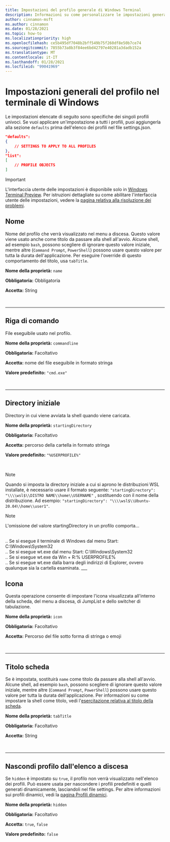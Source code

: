 ```yaml
---
title: Impostazioni del profilo generale di Windows Terminal
description: Informazioni su come personalizzare le impostazioni generali del profilo nel terminale di Windows.
author: cinnamon-msft
ms.author: cinnamon
ms.date: 01/28/2021
ms.topic: how-to
ms.localizationpriority: high
ms.openlocfilehash: ce5b495df7048b2bff549b75f260df8e50b7ce74
ms.sourcegitcommit: 7855b73a8b3f84ee6bd42797e40281a3dadb152a
ms.translationtype: MT
ms.contentlocale: it-IT
ms.lasthandoff: 01/28/2021
ms.locfileid: "99041969"
---
```

# <a name="general-profile-settings-in-windows-terminal"></a>Impostazioni generali del profilo nel terminale di Windows

Le impostazioni elencate di seguito sono specifiche dei singoli profili univoci. Se vuoi applicare un'impostazione a tutti i profili, puoi aggiungerla alla sezione `defaults` prima dell'elenco dei profili nel file settings.json.

```json
"defaults":
{
    // SETTINGS TO APPLY TO ALL PROFILES
},
"list":
[
    // PROFILE OBJECTS
]
```

> [!IMPORTANT]
> L'interfaccia utente delle impostazioni è disponibile solo in [Windows Terminal Preview](https://aka.ms/terminal-preview). Per istruzioni dettagliate su come abilitare l'interfaccia utente delle impostazioni, vedere la [pagina relativa alla risoluzione dei problemi](./../troubleshooting.md#open-the-settings-ui).

## <a name="name"></a>Nome

Nome del profilo che verrà visualizzato nel menu a discesa. Questo valore viene usato anche come titolo da passare alla shell all'avvio. Alcune shell, ad esempio `bash`, possono scegliere di ignorare questo valore iniziale, mentre altre (`Command Prompt`, `PowerShell`) possono usare questo valore per tutta la durata dell'applicazione. Per eseguire l'override di questo comportamento del titolo, usa `tabTitle`.

**Nome della proprietà:** `name`

**Obbligatoria:** Obbligatoria

**Accetta:** String

<br />

___

## <a name="command-line"></a>Riga di comando

File eseguibile usato nel profilo.

**Nome della proprietà:** `commandline`

**Obbligatoria:** Facoltativo

**Accetta:** nome del file eseguibile in formato stringa

**Valore predefinito:** `"cmd.exe"`

<br />

___

## <a name="starting-directory"></a>Directory iniziale

Directory in cui viene avviata la shell quando viene caricata.

**Nome della proprietà:** `startingDirectory`

**Obbligatoria:** Facoltativo

**Accetta:** percorso della cartella in formato stringa

**Valore predefinito:** `"%USERPROFILE%"`

<br />

> [!NOTE]
> Quando si imposta la directory iniziale a cui si aprono le distribuzioni WSL installate, è necessario usare il formato seguente: `"startingDirectory": "\\\\wsl$\\DISTRO NAME\\home\\USERNAME"` , sostituendo con il nome della distribuzione. Ad esempio: `"startingDirectory": "\\\\wsl$\\Ubuntu-20.04\\home\\user1"`.

> [!NOTE]
> L'omissione del valore startingDirectory in un profilo comporta...
</br>
.. Se si esegue il terminale di Windows dal menu Start: C:\Windows\System32
</br>
.. Se si esegue wt.exe dal menu Start: C:\Windows\System32
</br>
.. Se si esegue wt.exe da Win + R:% USERPROFILE%
</br>
.. Se si esegue wt.exe dalla barra degli indirizzi di Explorer, ovvero qualunque sia la cartella esaminata.
___

## <a name="icon"></a>Icona

Questa operazione consente di impostare l'icona visualizzata all'interno della scheda, del menu a discesa, di JumpList e dello switcher di tabulazione.

**Nome della proprietà:** `icon`

**Obbligatoria:** Facoltativo

**Accetta:** Percorso del file sotto forma di stringa o emoji

<br />

___

## <a name="tab-title"></a>Titolo scheda

Se è impostata, sostituirà `name` come titolo da passare alla shell all'avvio. Alcune shell, ad esempio `bash`, possono scegliere di ignorare questo valore iniziale, mentre altre (`Command Prompt`, `PowerShell`) possono usare questo valore per tutta la durata dell'applicazione. Per informazioni su come impostare la shell come titolo, vedi l'[esercitazione relativa al titolo della scheda](./../tutorials/tab-title.md).

**Nome della proprietà:** `tabTitle`

**Obbligatoria:** Facoltativo

**Accetta:** String

<br />

___

## <a name="hide-profile-from-dropdown"></a>Nascondi profilo dall'elenco a discesa

Se `hidden` è impostato su `true`, il profilo non verrà visualizzato nell'elenco dei profili. Può essere usata per nascondere i profili predefiniti e quelli generati dinamicamente, lasciandoli nel file settings. Per altre informazioni sui profili dinamici, vedi la [pagina Profili dinamici](./../dynamic-profiles.md).

**Nome della proprietà:** `hidden`

**Obbligatoria:** Facoltativo

**Accetta:** `true`, `false`

**Valore predefinito:** `false`
